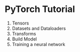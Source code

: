 # PyTorch Tutorial

1. Tensors
2. Datasets and Dataloaders
3. Transforms
4. Build Model
5. Training a neural network

